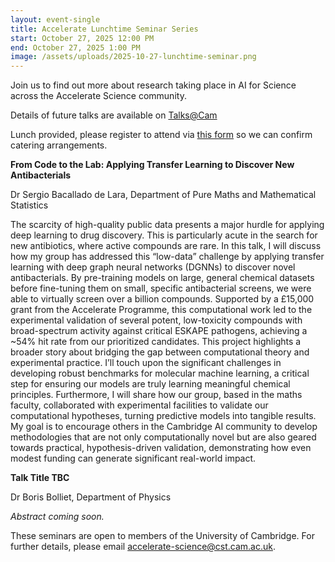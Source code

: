 ```yaml
---
layout: event-single
title: Accelerate Lunchtime Seminar Series
start: October 27, 2025 12:00 PM
end: October 27, 2025 1:00 PM
image: /assets/uploads/2025-10-27-lunchtime-seminar.png
---
```

Join us to find out more about research taking place in AI for Science across the Accelerate Science community.

Details of future talks are available on [Talks@Cam](https://talks.cam.ac.uk/show/index/191074)

Lunch provided, please register to attend via [this form](https://eur03.safelinks.protection.outlook.com/?url=https%3A%2F%2Fforms.office.com%2Fe%2FWC3aD69CYM&data=05%7C02%7Cbp374%40cam.ac.uk%7Cbd01cc1fd6814db6104f08de0189b50b%7C49a50445bdfa4b79ade3547b4f3986e9%7C1%7C0%7C638949888124409042%7CUnknown%7CTWFpbGZsb3d8eyJFbXB0eU1hcGkiOnRydWUsIlYiOiIwLjAuMDAwMCIsIlAiOiJXaW4zMiIsIkFOIjoiTWFpbCIsIldUIjoyfQ%3D%3D%7C0%7C%7C%7C&sdata=7SEg2281NGbO4ujLEPVsC9RrIxZuIBUB84OgRYhPEro%3D&reserved=0) so we can confirm catering arrangements. 

**From Code to the Lab: Applying Transfer Learning to Discover New Antibacterials**

D﻿r Sergio Bacallado de Lara, Department of Pure Maths and Mathematical Statistics

The scarcity of high-quality public data presents a major hurdle for applying deep learning to drug discovery. This is particularly acute in the search for new antibiotics, where active compounds are rare. In this talk, I will discuss how my group has addressed this “low-data” challenge by applying transfer learning with deep graph neural networks (DGNNs) to discover novel antibacterials. By pre-training models on large, general chemical datasets before fine-tuning them on small, specific antibacterial screens, we were able to virtually screen over a billion compounds. Supported by a £15,000 grant from the Accelerate Programme, this computational work led to the experimental validation of several potent, low-toxicity compounds with broad-spectrum activity against critical ESKAPE pathogens, achieving a ~54% hit rate from our prioritized candidates. This project highlights a broader story about bridging the gap between computational theory and experimental practice. I’ll touch upon the significant challenges in developing robust benchmarks for molecular machine learning, a critical step for ensuring our models are truly learning meaningful chemical principles. Furthermore, I will share how our group, based in the maths faculty, collaborated with experimental facilities to validate our computational hypotheses, turning predictive models into tangible results. My goal is to encourage others in the Cambridge AI community to develop methodologies that are not only computationally novel but are also geared towards practical, hypothesis-driven validation, demonstrating how even modest funding can generate significant real-world impact.

**Talk Title TBC**

D﻿r Boris Bolliet, Department of Physics

*A﻿bstract coming soon.*

These seminars are open to members of the University of Cambridge. For further details, please email accelerate-science@cst.cam.ac.uk.